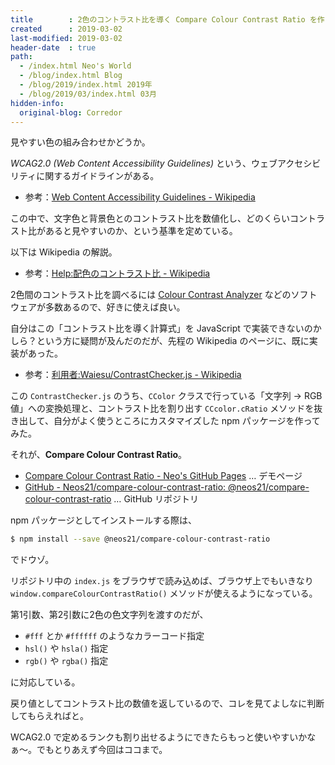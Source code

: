 ```yaml
---
title        : 2色のコントラスト比を導く Compare Colour Contrast Ratio を作ってみた
created      : 2019-03-02
last-modified: 2019-03-02
header-date  : true
path:
  - /index.html Neo's World
  - /blog/index.html Blog
  - /blog/2019/index.html 2019年
  - /blog/2019/03/index.html 03月
hidden-info:
  original-blog: Corredor
---
```


見やすい色の組み合わせかどうか。

_WCAG2.0 (Web Content Accessibility Guidelines)_ という、ウェブアクセシビリティに関するガイドラインがある。

- 参考：[Web Content Accessibility Guidelines - Wikipedia](https://ja.wikipedia.org/wiki/Web_Content_Accessibility_Guidelines)

この中で、文字色と背景色とのコントラスト比を数値化し、どのくらいコントラスト比があると見やすいのか、という基準を定めている。

以下は Wikipedia の解説。

- 参考：[Help:配色のコントラスト比 - Wikipedia](https://ja.wikipedia.org/wiki/Help:%E9%85%8D%E8%89%B2%E3%81%AE%E3%82%B3%E3%83%B3%E3%83%88%E3%83%A9%E3%82%B9%E3%83%88%E6%AF%94)

2色間のコントラスト比を調べるには [Colour Contrast Analyzer](https://developer.paciellogroup.com/resources/contrastanalyser/) などのソフトウェアが多数あるので、好きに使えば良い。

自分はこの「コントラスト比を導く計算式」を JavaScript で実装できないのかしら？という方に疑問が及んだのだが、先程の Wikipedia のページに、既に実装があった。

- 参考：[利用者:Waiesu/ContrastChecker.js - Wikipedia](https://ja.wikipedia.org/wiki/%E5%88%A9%E7%94%A8%E8%80%85:Waiesu/ContrastChecker.js)

この `ContrastChecker.js` のうち、`CColor` クラスで行っている「文字列 → RGB 値」への変換処理と、コントラスト比を割り出す `CCcolor.cRatio` メソッドを抜き出して、自分がよく使うところにカスタマイズした npm パッケージを作ってみた。

それが、__Compare Colour Contrast Ratio__。

- [Compare Colour Contrast Ratio - Neo's GitHub Pages](https://neos21.github.io/compare-colour-contrast-ratio/) … デモページ
- [GitHub - Neos21/compare-colour-contrast-ratio: @neos21/compare-colour-contrast-ratio](https://github.com/Neos21/compare-colour-contrast-ratio) … GitHub リポジトリ

npm パッケージとしてインストールする際は、

```bash
$ npm install --save @neos21/compare-colour-contrast-ratio
```

でドウゾ。

リポジトリ中の `index.js` をブラウザで読み込めば、ブラウザ上でもいきなり `window.compareColourContrastRatio()` メソッドが使えるようになっている。

第1引数、第2引数に2色の色文字列を渡すのだが、

- `#fff` とか `#ffffff` のようなカラーコード指定
- `hsl()` や `hsla()` 指定
- `rgb()` や `rgba()` 指定

に対応している。

戻り値としてコントラスト比の数値を返しているので、コレを見てよしなに判断してもらえればと。

WCAG2.0 で定めるランクも割り出せるようにできたらもっと使いやすいかなぁ〜。でもとりあえず今回はココまで。
